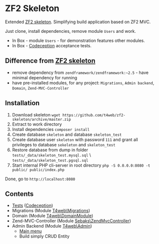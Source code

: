 # ZF2 Skeleton

Extended [ZF2 skeleton](https://github.com/zendframework/ZendSkeletonApplication). Simplifying build
application based on ZF2 MVC.

Just clone, install dependencies, remove module `Users` and work.

- In Box - module `Users` - for demonstration features other modules.
- In Box - [Codeception](https://github.com/Codeception/Codeception) acceptance tests.

## Difference from [ZF2 skeleton](https://github.com/zendframework/ZendSkeletonApplication)

- remove dependency from `zendframework/zendframework:~2.5` - have minimal dependency for running
- have pre-installed modules, for any project: `Migrations`, `Admin backend`, `Domain`, `Zend-MVC-Controller`

## Installation

1. Download skeleton `wget https://github.com/t4web/zf2-skeleton/archive/master.zip`
2. Extract to work directory
3. Install dependencies `composer install`
4. Create database `skeleton` and database `skeleton_test`
5. Create database user `skeleton` with password `111` and grant all privileges to database `sekeleton`
  and `skeleton_test`
6. Restore database from dump in folder `tests/_data/skeleton_test.mysql.sql` \ `tests/_data/skeleton_test.pgsql.sql`
7. Start internal PHP cli-server in root directory `php -S 0.0.0.0:8080 -t public/ public/index.php`

Done, go to `http://localhost:8080`

## Contents

- [Tests](https://github.com/t4web/zf2-skeleton/blob/master/docs/tests.md) ([Codeception](https://github.com/Codeception/Codeception))
- Migrations (Module [T4web\Migrations](https://github.com/t4web/Migrations))
- Domain (Module [T4web\DomainModule](https://github.com/t4web/DomainModule))
- Zend-MVC-Controller (Module [Sebaks\ZendMvcController](https://github.com/sebaks/zend-mvc-controller))
- Admin Backend (Module [T4web\Admin](https://github.com/t4web/Admin))
  - [Main menu](https://github.com/t4web/zf2-skeleton/blob/master/docs/main-menu.md)
  - Build simply CRUD Entity

